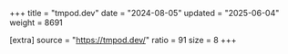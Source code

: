 +++
title = "tmpod.dev"
date = "2024-08-05"
updated = "2025-06-04"
weight = 8691

[extra]
source = "https://tmpod.dev/"
ratio = 91
size = 8
+++
